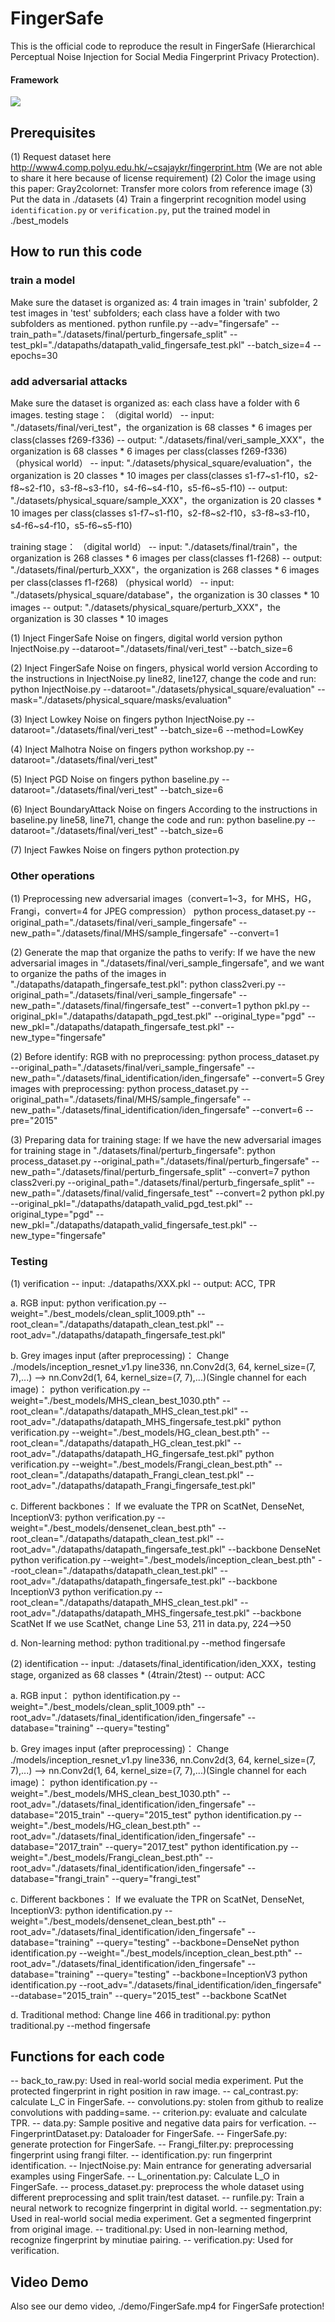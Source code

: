 # FingerSafe

This is the official code to reproduce the result in FingerSafe (Hierarchical Perceptual Noise Injection for Social Media Fingerprint Privacy Protection).

#### Framework
<img src = 'demo/FingerSafe.png'>

## Prerequisites
(1) Request dataset here http://www4.comp.polyu.edu.hk/~csajaykr/fingerprint.htm (We are not able to share it here because of license requirement)
(2) Color the image using this paper: Gray2colornet: Transfer more colors from reference image
(3) Put the data in ./datasets
(4) Train a fingerprint recognition model using `identification.py` or `verification.py`, put the trained model in ./best_models

## How to run this code
### train a model
Make sure the dataset is organized as: 4 train images in 'train' subfolder, 2 test images in 'test' subfolders; each class have a folder with two subfolders as mentioned.
python runfile.py --adv="fingersafe" --train_path="./datasets/final/perturb_fingersafe_split" --test_pkl="./datapaths/datapath_valid_fingersafe_test.pkl" --batch_size=4 --epochs=30

### add adversarial attacks
Make sure the dataset is organized as: each class have a folder with 6 images.
testing stage：
（digital world）
-- input: "./datasets/final/veri_test"，the organization is 68 classes * 6 images per class(classes f269-f336)
-- output: "./datasets/final/veri_sample_XXX"，the organization is 68 classes * 6 images per class(classes f269-f336)
（physical world）
-- input: "./datasets/physical_square/evaluation"，the organization is 20 classes * 10 images per class(classes s1-f7~s1-f10，s2-f8~s2-f10，s3-f8~s3-f10，s4-f6~s4-f10，s5-f6~s5-f10)
-- output: "./datasets/physical_square/sample_XXX"，the organization is 20 classes * 10 images per class(classes s1-f7~s1-f10，s2-f8~s2-f10，s3-f8~s3-f10，s4-f6~s4-f10，s5-f6~s5-f10)

training stage：
（digital world）
-- input: "./datasets/final/train"，the organization is 268 classes * 6 images per class(classes f1-f268)
-- output: "./datasets/final/perturb_XXX"，the organization is 268 classes * 6 images per class(classes f1-f268)
（physical world）
-- input: "./datasets/physical_square/database"，the organization is 30 classes * 10 images
-- output: "./datasets/physical_square/perturb_XXX"，the organization is 30 classes * 10 images

(1) Inject FingerSafe Noise on fingers, digital world version
python InjectNoise.py --dataroot="./datasets/final/veri_test" --batch_size=6

(2) Inject FingerSafe Noise on fingers, physical world version
According to the instructions in InjectNoise.py line82, line127, change the code and run:
python InjectNoise.py --dataroot="./datasets/physical_square/evaluation" --mask="./datasets/physical_square/masks/evaluation"

(3) Inject Lowkey Noise on fingers
python InjectNoise.py --dataroot="./datasets/final/veri_test" --batch_size=6 --method=LowKey

(4) Inject Malhotra Noise on fingers
python workshop.py --dataroot="./datasets/final/veri_test"

(5) Inject PGD Noise on fingers
python baseline.py --dataroot="./datasets/final/veri_test" --batch_size=6

(6) Inject BoundaryAttack Noise on fingers
According to the instructions in baseline.py line58, line71, change the code and run:
python baseline.py --dataroot="./datasets/final/veri_test" --batch_size=6

(7) Inject Fawkes Noise on fingers
python protection.py


### Other operations
(1) Preprocessing new adversarial images（convert=1~3，for MHS，HG，Frangi，convert=4 for JPEG compression）
python process_dataset.py --original_path="./datasets/final/veri_sample_fingersafe" --new_path="./datasets/final/MHS/sample_fingersafe" --convert=1

(2) Generate the map that organize the paths to verify: 
If we have the new adversarial images in "./datasets/final/veri_sample_fingersafe", and we want to organize the paths of the images in "./datapaths/datapath_fingersafe_test.pkl":
python class2veri.py --original_path="./datasets/final/veri_sample_fingersafe" --new_path="./datasets/final/fingersafe_test" --convert=1
python pkl.py --original_pkl="./datapaths/datapath_pgd_test.pkl" --original_type="pgd" --new_pkl="./datapaths/datapath_fingersafe_test.pkl" --new_type="fingersafe"

(2) Before identify:
RGB with no preprocessing:
python process_dataset.py --original_path="./datasets/final/veri_sample_fingersafe" --new_path="./datasets/final_identification/iden_fingersafe" --convert=5
Grey images with preprocessing:
python process_dataset.py --original_path="./datasets/final/MHS/sample_fingersafe" --new_path="./datasets/final_identification/iden_fingersafe" --convert=6 --pre="2015"

(3) Preparing data for training stage:
If we have the new adversarial images for training stage in "./datasets/final/perturb_fingersafe":
python process_dataset.py --original_path="./datasets/final/perturb_fingersafe" --new_path="./datasets/final/perturb_fingersafe_split" --convert=7
python class2veri.py --original_path="./datasets/final/perturb_fingersafe_split" --new_path="./datasets/final/valid_fingersafe_test" --convert=2
python pkl.py --original_pkl="./datapaths/datapath_valid_pgd_test.pkl" --original_type="pgd" --new_pkl="./datapaths/datapath_valid_fingersafe_test.pkl" --new_type="fingersafe"


### Testing
(1) verification
-- input: ./datapaths/XXX.pkl
-- output: ACC, TPR

a. RGB input:
python verification.py --weight="./best_models/clean_split_1009.pth" --root_clean="./datapaths/datapath_clean_test.pkl" --root_adv="./datapaths/datapath_fingersafe_test.pkl"

b. Grey images input (after preprocessing)：
Change ./models/inception_resnet_v1.py line336, nn.Conv2d(3, 64, kernel_size=(7, 7),...) --> nn.Conv2d(1, 64, kernel_size=(7, 7),...)(Single channel for each image)：
python verification.py --weight="./best_models/MHS_clean_best_1030.pth" --root_clean="./datapaths/datapath_MHS_clean_test.pkl" --root_adv="./datapaths/datapath_MHS_fingersafe_test.pkl"
python verification.py --weight="./best_models/HG_clean_best.pth" --root_clean="./datapaths/datapath_HG_clean_test.pkl" --root_adv="./datapaths/datapath_HG_fingersafe_test.pkl"
python verification.py --weight="./best_models/Frangi_clean_best.pth" --root_clean="./datapaths/datapath_Frangi_clean_test.pkl" --root_adv="./datapaths/datapath_Frangi_fingersafe_test.pkl"

c. Different backbones：
If we evaluate the TPR on ScatNet, DenseNet, InceptionV3:
python verification.py --weight="./best_models/densenet_clean_best.pth" --root_clean="./datapaths/datapath_clean_test.pkl" --root_adv="./datapaths/datapath_fingersafe_test.pkl" --backbone DenseNet
python verification.py --weight="./best_models/inception_clean_best.pth" --root_clean="./datapaths/datapath_clean_test.pkl" --root_adv="./datapaths/datapath_fingersafe_test.pkl" --backbone InceptionV3
python verification.py --root_clean="./datapaths/datapath_MHS_clean_test.pkl" --root_adv="./datapaths/datapath_MHS_fingersafe_test.pkl" --backbone ScatNet
If we use ScatNet, change Line 53, 211 in data.py, 224-->50

d. Non-learning method:
python traditional.py --method fingersafe

(2) identification
-- input: ./datasets/final_identification/iden_XXX，testing stage, organized as 68 classes * (4train/2test)
-- output: ACC

a. RGB input：
python identification.py --weight="./best_models/clean_split_1009.pth" --root_adv="./datasets/final_identification/iden_fingersafe" --database="training" --query="testing"

b. Grey images input (after preprocessing)：
Change ./models/inception_resnet_v1.py line336, nn.Conv2d(3, 64, kernel_size=(7, 7),...) --> nn.Conv2d(1, 64, kernel_size=(7, 7),...)(Single channel for each image)：
python identification.py --weight="./best_models/MHS_clean_best_1030.pth" --root_adv="./datasets/final_identification/iden_fingersafe" --database="2015_train" --query="2015_test"
python identification.py --weight="./best_models/HG_clean_best.pth" --root_adv="./datasets/final_identification/iden_fingersafe" --database="2017_train" --query="2017_test"
python identification.py --weight="./best_models/Frangi_clean_best.pth" --root_adv="./datasets/final_identification/iden_fingersafe" --database="frangi_train" --query="frangi_test"

c. Different backbones：
If we evaluate the TPR on ScatNet, DenseNet, InceptionV3:
python identification.py --weight="./best_models/densenet_clean_best.pth" --root_adv="./datasets/final_identification/iden_fingersafe" --database="training" --query="testing" --backbone=DenseNet
python identification.py --weight="./best_models/inception_clean_best.pth" --root_adv="./datasets/final_identification/iden_fingersafe" --database="training" --query="testing" --backbone=InceptionV3
python identification.py --root_adv="./datasets/final_identification/iden_fingersafe" --database="2015_train" --query="2015_test" --backbone ScatNet

d. Traditional method:
Change line 466 in traditional.py:
python traditional.py --method fingersafe



## Functions for each code
-- back_to_raw.py: Used in real-world social media experiment. Put the protected fingerprint in right position in raw image.
-- cal_contrast.py: calculate L_C in FingerSafe.
-- convolutions.py: stolen from github to realize convolutions with padding=same.
-- criterion.py: evaluate and calculate TPR.
-- data.py: Sample positive and negative data pairs for verfication.
-- FingerprintDataset.py: Dataloader for FingerSafe.
-- FingerSafe.py: generate protection for FingerSafe.
-- Frangi_filter.py: preprocessing fingerprint using frangi filter.
-- identification.py: run fingerprint identification.
-- InjectNoise.py: Main entrance for generating adversarial examples using FingerSafe.
-- L_orinentation.py: Calculate L_O in FingerSafe.
-- process_dataset.py: preprocess the whole dataset using different preprocessing and split train/test dataset.
-- runfile.py: Train a neural network to recognize fingerprint in digital world.
-- segmentation.py: Used in real-world social media experiment. Get a segmented fingerprint from original image.
-- traditional.py: Used in non-learning method, recognize fingerprint by minutiae pairing.
-- verification.py: Used for verification.

## Video Demo
Also see our demo video, ./demo/FingerSafe.mp4 for FingerSafe protection!
